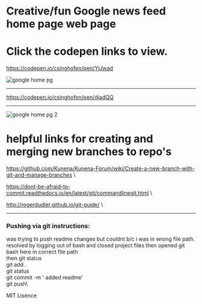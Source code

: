 # Creative/fun Google news feed home page web page 
# Click the codepen links to view. <br>

 https://codepen.io/csinghofen/pen/YjJwad

 ![google home pg](https://github.com/singhofen/google-news-template/assets/23155302/1c0bcf6b-12f9-461f-a349-aebde5046d05)

 ***
 https://codepen.io/csinghofen/pen/djadQQ
 *** 
  ![google home pg 2](https://github.com/singhofen/google-news-template/assets/23155302/75350098-df78-48f0-8f1d-6ce69270802b)

 # helpful links for creating and merging new branches to repo's

 https://github.com/Kunena/Kunena-Forum/wiki/Create-a-new-branch-with-git-and-manage-branches \

 https://dont-be-afraid-to-commit.readthedocs.io/en/latest/git/commandlinegit.html \

 http://rogerdudler.github.io/git-guide/ \
 
 ***********
 ### Pushing via git instructions:
 was trying to push readme changes but couldnt b/c i was in wrong file path. resolved by logging out of bash and closed project files then opened git bash here in correct file path \
 then git status\
 git add . \
 git status \
 git commit -m ' added readme' \
 git push\

 MIT Lisence
